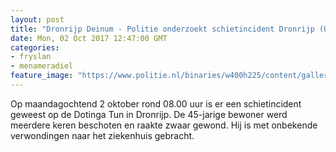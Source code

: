 ```yaml
---
layout: post
title: "Dronrijp Deinum - Politie onderzoekt schietincident Dronrijp (UPDATE)"
date: Mon, 02 Oct 2017 12:47:00 GMT
categories: 
- fryslan 
- menameradiel 
feature_image: "https://www.politie.nl/binaries/w400h225/content/gallery/politie/stockfotos/algemeen/agente-bakent-gebied-af-met-afzetlint.jpg"
---
```


Op maandagochtend 2 oktober rond 08.00 uur is er een schietincident geweest op de Dotinga Tun in Dronrijp. De 45-jarige bewoner werd meerdere keren beschoten en raakte zwaar gewond. Hij is met onbekende verwondingen naar het ziekenhuis gebracht.
